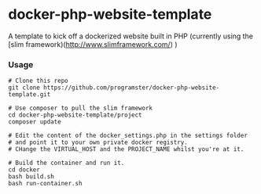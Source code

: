# docker-php-website-template
A template to kick off a dockerized website built in PHP (currently using the [slim framework)(http://www.slimframework.com/) )

### Usage

```
# Clone this repo
git clone https://github.com/programster/docker-php-website-template.git

# Use composer to pull the slim framework
cd docker-php-website-template/project
composer update

# Edit the content of the docker_settings.php in the settings folder
# and point it to your own private docker registry.
# CHange the VIRTUAL_HOST and the PROJECT_NAME whilst you're at it.

# Build the container and run it.
cd docker
bash build.sh
bash run-container.sh
```
